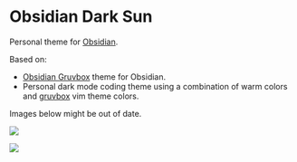 
# Obsidian Dark Sun

Personal theme for [Obsidian](https://obsidian.md).

Based on:
- [Obsidian Gruvbox](https://github.com/insanum/obsidian_gruvbox) theme for Obsidian.
- Personal dark mode coding theme using a combination of warm colors and [gruvbox](https://github.com/morhetz/gruvbox) vim theme colors.

Images below might be out of date.

![](dark.png)

![](light.png)

